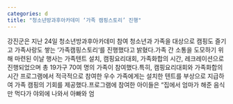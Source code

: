 ```yaml
---
categories: d
title: "청소년방과후아카데미 ‘가족 캠핑스토리’ 진행"
---
```

강진군은 지난 24일 청소년방과후아카데미 참여 청소년과 가족을 대상으로 캠핑도 즐기고 가족사랑도 쌓는 ‘가족캠핑스토리‘를 진행했다고 밝혔다.가족 간 소통을 도모하기 위해 마련된 이날 행사는 가족텐트 설치, 캠핑요리대회, 가족화합의 시간, 레크레이션으로 진행되었으며 총 19가구 70여 명의 가족이 참여했다.특히, 캠핑요리대회와 가족화합의 시간 프로그램에서 적극적으로 참여한 우수 가족에게는 설치한 텐트를 부상으로 지급하여 가족 캠핑의 기회를 제공했다.프로그램에 참여한 아이들은 “집에서 엄마가 해준 음식만 먹다가 야외에 나와서 아빠와 엄